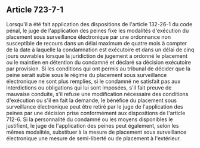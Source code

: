 Article 723-7-1
----
Lorsqu'il a été fait application des dispositions de l'article 132-26-1 du code
pénal, le juge de l'application des peines fixe les modalités d'exécution du
placement sous surveillance électronique par une ordonnance non susceptible de
recours dans un délai maximum de quatre mois à compter de la date à laquelle la
condamnation est exécutoire et dans un délai de cinq jours ouvrables lorsque la
juridiction de jugement a ordonné le placement ou le maintien en détention du
condamné et déclaré sa décision exécutoire par provision. Si les conditions qui
ont permis au tribunal de décider que la peine serait subie sous le régime du
placement sous surveillance électronique ne sont plus remplies, si le condamné
ne satisfait pas aux interdictions ou obligations qui lui sont imposées, s'il
fait preuve de mauvaise conduite, s'il refuse une modification nécessaire des
conditions d'exécution ou s'il en fait la demande, le bénéfice du placement sous
surveillance électronique peut être retiré par le juge de l'application des
peines par une décision prise conformément aux dispositions de l'article 712-6.
Si la personnalité du condamné ou les moyens disponibles le justifient, le juge
de l'application des peines peut également, selon les mêmes modalités,
substituer à la mesure de placement sous surveillance électronique une mesure de
semi-liberté ou de placement à l'extérieur.

